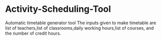 # Activity-Scheduling-Tool
Automatic timetable generator tool 
The inputs given to make timetable are list of teachers,list of classrooms,daily working hours,list of courses,
and the number of credit hours.
